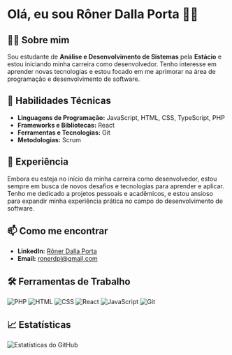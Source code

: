 # Olá, eu sou Rôner Dalla Porta 👨‍💻

## 👨‍💻 Sobre mim

Sou estudante de **Análise e Desenvolvimento de Sistemas** pela **Estácio** e estou iniciando minha carreira como desenvolvedor. Tenho interesse em aprender novas tecnologias e estou focado em me aprimorar na área de programação e desenvolvimento de software.


## 🔧 Habilidades Técnicas

- **Linguagens de Programação:** JavaScript, HTML, CSS, TypeScript, PHP
- **Frameworks e Bibliotecas:** React
- **Ferramentas e Tecnologias:** Git
- **Metodologias:** Scrum

## 🚀 Experiência

Embora eu esteja no início da minha carreira como desenvolvedor, estou sempre em busca de novos desafios e tecnologias para aprender e aplicar. Tenho me dedicado a projetos pessoais e acadêmicos, e estou ansioso para expandir minha experiência prática no campo do desenvolvimento de software.


## 📫 Como me encontrar

- **LinkedIn:** [Rôner Dalla Porta](https://www.linkedin.com/in/r%C3%B4ner-dalla-porta-547bb084/)
- **Email:** ronerdpl@gmail.com

## 🛠️ Ferramentas de Trabalho

![PHP](https://img.shields.io/badge/-PHP-777BB4?style=flat-square&logo=php&logoColor=fff)
![HTML](https://img.shields.io/badge/-HTML-E34F26?style=flat-square&logo=html5&logoColor=fff)
![CSS](https://img.shields.io/badge/-CSS-1572B6?style=flat-square&logo=css3&logoColor=fff)
![React](https://img.shields.io/badge/-React-61DAFB?style=flat-square&logo=react&logoColor=fff)
![JavaScript](https://img.shields.io/badge/-JavaScript-F7DF1E?style=flat-square&logo=javascript&logoColor=fff)
![Git](https://img.shields.io/badge/-Git-F05032?style=flat-square&logo=git&logoColor=fff)


## 📈 Estatísticas

![Estatísticas do GitHub](https://github-readme-stats.vercel.app/api?username=dallaporta&show_icons=true&count_private=true&hide=prs&hide_title=true&theme=radical)
